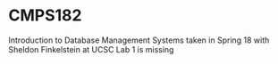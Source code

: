 # CMPS182
Introduction to Database Management Systems taken in Spring 18 with Sheldon Finkelstein at UCSC 
Lab 1 is missing
